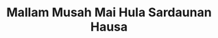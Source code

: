 ---
title: "Mallam Musah Mai Hula Sardaunan Hausa"
url: /accra/mallam-musah-mai-hula-sardaunan-hausa/
shop: Kleidung
---